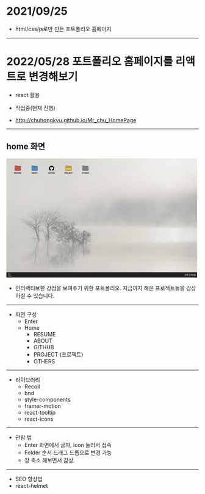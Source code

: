 # 2021/09/25

- html/css/js로만 만든 포트폴리오 홈페이지

---

# 2022/05/28 포트폴리오 홈페이지를 리액트로 변경해보기

- react 활용
- 작업중(현재 진행)

- http://chuhongkyu.github.io/Mr_chu_HomePage

---

## home 화면

<img style="width: 500px; height: auto;" src="https://github.com/chuhongkyu/Mr_chu_HomePage/blob/main/public/assets/home.png?raw=true" alt="페이지"/>

- 인터랙티브한 강점을 보여주기 위한 포트폴리오.
  지금까지 해온 프로젝트들을 감상하실 수 있습니다.

---

- 화면 구성
  - Enter
  - Home
    - RESUME
    - ABOUT
    - GITHUB
    - PROJECT (프로젝트)
    - OTHERS

---

- 라이브러리
  - Recoil
  - bnd
  - style-components
  - framer-motion
  - react-tooltip
  - react-icons

---

- 관람 법
  - Enter 화면에서 글자, icon 눌러서 접속
  - Folder 순서 드래그 드롭으로 변경 가능
  - 창 축소 해보면서 감상.

---

- SEO 향상법
- react-helmet
